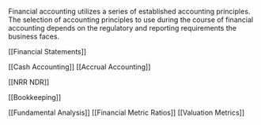 
Financial accounting utilizes a series of established accounting principles. The selection of accounting principles to use during the course of financial accounting depends on the regulatory and reporting requirements the business faces.

[[Financial Statements]]

[[Cash Accounting]]
[[Accrual Accounting]]

[[NRR NDR]]

[[Bookkeeping]]

[[Fundamental Analysis]]
[[Financial Metric Ratios]]
[[Valuation Metrics]]